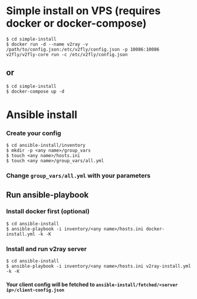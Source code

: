 # Simple install on VPS (requires docker or docker-compose)

```
$ cd simple-install
$ docker run -d --name v2ray -v /path/to/config.json:/etc/v2fly/config.json -p 10086:10086 v2fly/v2fly-core run -c /etc/v2fly/config.json
```

## or

```
$ cd simple-install
$ docker-compose up -d
```

# Ansible install

### Create your config

```
$ cd ansible-install/inventory
$ mkdir -p <any name>/group_vars
$ touch <any name>/hosts.ini
$ touch <any name>/group_vars/all.yml
```
### Change `group_vars/all.yml` with your parameters

## Run ansible-playbook

### Install docker first (optional)

```
$ cd ansible-install
$ ansible-playbook -i inventory/<any name>/hosts.ini docker-install.yml -k -K
```

### Install and run v2ray server

```
$ cd ansible-install
$ ansible-playbook -i inventory/<any name>/hosts.ini v2ray-install.yml -k -K
```

#### Your client config will be fetched to `ansible-install/fetched/<server ip>/client-config.json`